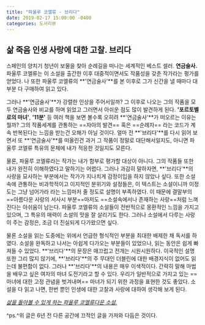 ```yaml
---
title: "파울루 코엘류 - 브리다"
date: 2019-02-17 15:00:00 -0400
categories: 도서리뷰
---
```


## 삶 죽음 인생 사랑에 대한 고찰. 브리다



스페인의 양치기 청년이 보물을 찾아 순례길을 떠나는 세계적인 베스트 셀러. **연금술사.**
파울루 코엘류는 이 소설을 출간한 이후 대중적이면서도 작품성을 갖춘 작가라는 평가를 얻었다.
나 또한 파울루 코엘류의 **'연금술사'**를 본 이후로 그가 신간을 낼 때마다 대부분 다 구매하여 읽고 있다.

그러나 **'연금술사'**가 강렬한 인상을 주어서일까?
그 이후로 나오는 그의 작품을 모두 연금술사와 비교를 하며 읽었고 그러면서 아쉬운 점도 많이 발견하게 된다.
**'포르토벨로의 마녀'**, **'11분'** 등 여러 책을 보면 볼수록 오히려 **'연금술사'**가 떠오르는 이유는 뭘까?
그의 작품세계를 관통하는 ==자아의 발견== 혹은 ==순례자== 라는 코드가 계속 반복된다는 느낌을 받는건 오해가 아닐 것이다.
얼마 전 **'브리다'**를 다시 읽어 보면서 또 **'연금술사'**를 떠올린건 과거 그 작품이 정말로 대단해서일지도, 아니면 파울루 코엘류 특유의 문체에 내가 적응한 것일지도 모른다.

물론, 파울루 코엘류라는 작가는 내가 함부로 평가할 대상이 아니다.
그의 작품들 또한 내가 완전히 이해하였다고 말하기는 어렵다.
그러나 과감히 말하자면, **'브리다'**의 사랑을 묘사하는 부분에서는 작가가 지나치게 감정이입을 하지 않았나 싶다.
또한 소설 속에 관통하는 비과학적이고 이지적인 분위기와 설정들은, 이 텍스트는 소설이니까 이정도는 그냥 넘어가라 라는 느낌마저 줄 정도로 설명이 부족하였다.
이 때문에 결말부의 ==아름다운 사랑의 서사시 부분==마저도 ==소설속에서나 존재하는 사랑==처럼 느껴진다는 아쉬움이 남는다.
파울루 코엘류의 소설들이 전반적으로 몽환적인 느낌을 가지고 있으며, 그 특유의 매력이 소설의 맛을 잘 살리기도 한다.
그러나 소설에서 다루는 사랑이 주는 감정은, 조금 더 진실되게 다가왔으면 싶다.

물론 소설을 읽는 도중에는 위에서 언급한 형식적인 부분을 최대한 배제한 채 독서를 하였다.
소설을 완독하고 나서는 아쉽게 다가오는 부분들이 있었으나, 읽는 동안은 쉽게 빠져들 수 있었다.
**'브리다'**의 문장은 매끄럽고 전개는 시원시원하다.
이국적인 설명 또한 그리 많지 않기에, **'브리다'**의 주 무대인 더블린에 대한 배경지식이 없어도 읽는데 불편함이 없다.
그러나 **'브리다'**의 내용은 매우 이색적이다.
간략히 말해 마법을 배우고 싶은 여자의 마녀 도전기라고 할 수 있다.
우리가 일반적으로 가지고 있는 ==마녀에 대한 고정 관념을 벗겨내며== 마녀가 되기 위한 과정을 표현한 것도 좋았다.
소설을 다 읽고 나면, 한번 뿐인 인생에 대한 고찰과 사랑에 대하여 생각해 보게 된다.

[*삶을 돌아볼 수 있게 하는 파울루 코엘류다운 소설.*](http://book.naver.com/bookdb/book_detail.nhn?bid=6377987)

^ps.^위 글은 6년 전 다른 공간에 끄적인 글을 가져와 다듬은 것이다.
